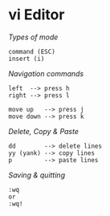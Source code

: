 # vi Editor

_Types of mode_
```
command (ESC) 
insert (i)
```
_Navigation commands_
```
left  --> press h
right --> press l

move up   --> press j
move down --> press k
```
_Delete, Copy & Paste_

```
dd        --> delete lines
yy (yank) --> copy lines
p         --> paste lines
```
_Saving & quitting_
```
:wq
or
:wq!
```
